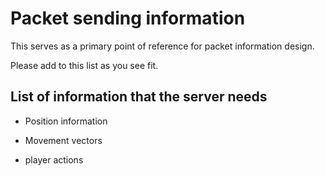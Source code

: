 # Packet sending information

This serves as a primary point of reference for packet information design.

Please add to this list as you see fit.




## List of information that the server needs


* Position information

* Movement vectors

* player actions

